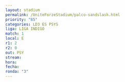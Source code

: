 ```yaml
---
layout: stadium
permalink: /UniteForzeStadium/palco-sandslash.html
priority: "85"
categories: LD3 ES PSYS
liga: LIGA INDIGO
match: 1
local: E
r1: 2
r2: 0
out: PSY
stream: 
hora: 
fecha: 
ronda: "3"
---
```

